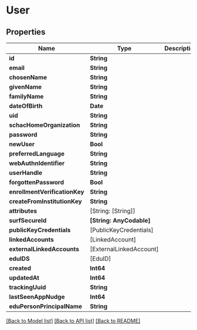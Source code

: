 # User

## Properties
Name | Type | Description | Notes
------------ | ------------- | ------------- | -------------
**id** | **String** |  | [optional] 
**email** | **String** |  | [optional] 
**chosenName** | **String** |  | [optional] 
**givenName** | **String** |  | [optional] 
**familyName** | **String** |  | [optional] 
**dateOfBirth** | **Date** |  | [optional] 
**uid** | **String** |  | [optional] 
**schacHomeOrganization** | **String** |  | [optional] 
**password** | **String** |  | [optional] 
**newUser** | **Bool** |  | [optional] 
**preferredLanguage** | **String** |  | [optional] 
**webAuthnIdentifier** | **String** |  | [optional] 
**userHandle** | **String** |  | [optional] 
**forgottenPassword** | **Bool** |  | [optional] 
**enrollmentVerificationKey** | **String** |  | [optional] 
**createFromInstitutionKey** | **String** |  | [optional] 
**attributes** | [String: [String]] |  | [optional] 
**surfSecureId** | **[String: AnyCodable]** |  | [optional] 
**publicKeyCredentials** | [PublicKeyCredentials] |  | [optional] 
**linkedAccounts** | [LinkedAccount] |  | [optional] 
**externalLinkedAccounts** | [ExternalLinkedAccount] |  | [optional] 
**eduIDS** | [EduID] |  | [optional] 
**created** | **Int64** |  | [optional] 
**updatedAt** | **Int64** |  | [optional] 
**trackingUuid** | **String** |  | [optional] 
**lastSeenAppNudge** | **Int64** |  | [optional] 
**eduPersonPrincipalName** | **String** |  | [optional] 

[[Back to Model list]](../README.md#documentation-for-models) [[Back to API list]](../README.md#documentation-for-api-endpoints) [[Back to README]](../README.md)


